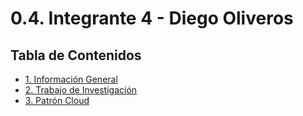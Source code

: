 # 0.4. Integrante 4 - Diego Oliveros

## Tabla de Contenidos

- [1. Información General](./Oliveros/Oliveros.md)
- [2. Trabajo de Investigación](./trabajo-individual/informe-individual.md)
- [3. Patrón Cloud](./CloudPattern/Cache-Aside.md)
